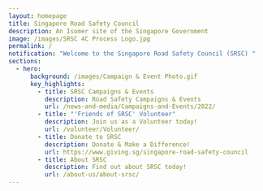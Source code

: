 ```yaml
---
layout: homepage
title: Singapore Road Safety Council
description: An Isomer site of the Singapore Government
image: /images/SRSC 4C Process Logo.jpg
permalink: /
notification: "Welcome to the Singapore Road Safety Council (SRSC) "
sections:
  - hero:
      background: /images/Campaign & Event Photo.gif
      key_highlights:
        - title: SRSC Campaigns & Events
          description: Road Safety Campaigns & Events
          url: /news-and-media/Campaigns-and-Events/2022/
        - title: "'Friends of SRSC' Volunteer"
          description: Join us as a Volunteer today!
          url: /volunteer/Volunteer/
        - title: Donate to SRSC
          description: Donate & Make a Difference!
          url: https://www.giving.sg/singapore-road-safety-council
        - title: About SRSC
          description: Find out about SRSC today!
          url: /about-us/about-srsc/
---
```

